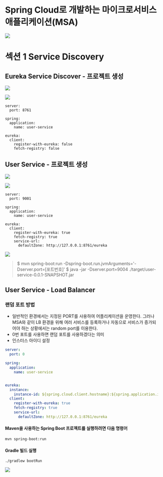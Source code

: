 # Spring Cloud로 개발하는 마이크로서비스 애플리케이션(MSA)

![](https://github.com/dididiri1/TIL/blob/main/SpringColud/images/01_00.png?raw=true)

# 섹션 1 Service Discovery

## Eureka Service Discover - 프로젝트 생성

![](https://github.com/dididiri1/TIL/blob/main/SpringColud/images/01_01.png?raw=true)


![](https://github.com/dididiri1/TIL/blob/main/SpringColud/images/01_02.png?raw=true)

```
server:
  port: 8761

spring:
  application:
    name: user-service

eureka:
  client:
    register-with-eureka: false
    fetch-registry: false
```

## User Service - 프로젝트 생성
![](https://github.com/dididiri1/TIL/blob/main/SpringColud/images/01_03.png?raw=true)


![](https://github.com/dididiri1/TIL/blob/main/SpringColud/images/01_04.png?raw=true)

```
server:
  port: 9001

spring:
  application:
    name: user-service

eureka:
  client:
    register-with-eureka: true
    fetch-registry: true
    service-url:
      defaultZone: http://127.0.0.1:8761/eureka

```

![](https://github.com/dididiri1/TIL/blob/main/SpringColud/images/01_05.png?raw=true)


> $ mvn spring-boot:run -Dspring-boot.run.jvmArguments='-Dserver.port=[포트번호]'
> $ java -jar -Dserver.port=9004 ./target/user-service-0.0.1-SNAPSHOT.jar

## User Service - Load Balancer
### 랜덤 포트 방법
- 일반적인 환경에서는 지정된 PORT를 사용하여 어플리케이션을 운영한다. 그러나 MSA와 같이 LB 환경을 위해 여러 서비스를 등록하거나 자동으로 서비스가 증가되어야 하는 상황에서는 random port를 이용한다.
- 0번 포트를 사용하면 랜덤 포트를 사용하겠다는 의미
- 인스터스 아이디 설정
``` yml
server:
  port: 0

spring:
  application:
    name: user-service


eureka:
  instance:
    instance-id: ${spring.cloud.client.hostname}:${spring.application.instance_id:${random.value}}
  client:
    register-with-eureka: true
    fetch-registry: true
    service-url:
      defaultZone: http://127.0.0.1:8761/eureka
```

#### Maven을 사용하는 Spring Boot 프로젝트를 실행하려면 다음 명령어
```
mvn spring-boot:run
```

#### Gradle 빌드 실행
```
./gradlew bootRun
```

![](https://github.com/dididiri1/TIL/blob/main/SpringColud/images/01_06.png?raw=true)